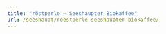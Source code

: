 ```yaml
---
title: "röstperle – Seeshaupter Biokaffee"
url: /seeshaupt/roestperle-seeshaupter-biokaffee/
---
```

